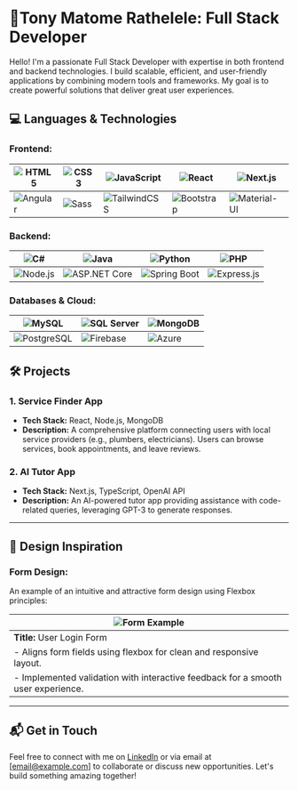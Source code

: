 # 🌟Tony Matome Rathelele: Full Stack Developer

Hello! I'm a passionate Full Stack Developer with expertise in both frontend and backend technologies. I build scalable, efficient, and user-friendly applications by combining modern tools and frameworks. My goal is to create powerful solutions that deliver great user experiences.

## 💻 Languages & Technologies

### Frontend:
| ![HTML5](https://img.shields.io/badge/-HTML5-E34F26?style=flat-square&logo=html5&logoColor=white) | ![CSS3](https://img.shields.io/badge/-CSS3-1572B6?style=flat-square&logo=css3) | ![JavaScript](https://img.shields.io/badge/-JavaScript-F7DF1E?style=flat-square&logo=javascript&logoColor=black) | ![React](https://img.shields.io/badge/-React-61DAFB?style=flat-square&logo=react) | ![Next.js](https://img.shields.io/badge/-Next.js-000000?style=flat-square&logo=nextdotjs) |
| --- | --- | --- | --- | --- |
| ![Angular](https://img.shields.io/badge/-Angular-DD0031?style=flat-square&logo=angular) | ![Sass](https://img.shields.io/badge/-Sass-CC6699?style=flat-square&logo=sass&logoColor=white) | ![TailwindCSS](https://img.shields.io/badge/-TailwindCSS-38B2AC?style=flat-square&logo=tailwind-css&logoColor=white) | ![Bootstrap](https://img.shields.io/badge/-Bootstrap-563D7C?style=flat-square&logo=bootstrap&logoColor=white) | ![Material-UI](https://img.shields.io/badge/-MaterialUI-0081CB?style=flat-square&logo=material-ui&logoColor=white) |

### Backend:
| ![C#](https://img.shields.io/badge/-C%23-239120?style=flat-square&logo=c-sharp&logoColor=white) | ![Java](https://img.shields.io/badge/-Java-007396?style=flat-square&logo=java&logoColor=white) | ![Python](https://img.shields.io/badge/-Python-3776AB?style=flat-square&logo=python&logoColor=white) | ![PHP](https://img.shields.io/badge/-PHP-777BB4?style=flat-square&logo=php&logoColor=white) |
| --- | --- | --- | --- |
| ![Node.js](https://img.shields.io/badge/-Node.js-339933?style=flat-square&logo=nodedotjs&logoColor=white) | ![ASP.NET Core](https://img.shields.io/badge/-ASP.NET_Core-512BD4?style=flat-square&logo=dotnet&logoColor=white) | ![Spring Boot](https://img.shields.io/badge/-Spring%20Boot-6DB33F?style=flat-square&logo=spring-boot) | ![Express.js](https://img.shields.io/badge/-Express.js-000000?style=flat-square&logo=express&logoColor=white) |

### Databases & Cloud:
| ![MySQL](https://img.shields.io/badge/-MySQL-4479A1?style=flat-square&logo=mysql&logoColor=white) | ![SQL Server](https://img.shields.io/badge/-SQL%20Server-CC2927?style=flat-square&logo=microsoft-sql-server&logoColor=white) | ![MongoDB](https://img.shields.io/badge/-MongoDB-47A248?style=flat-square&logo=mongodb&logoColor=white) |
| --- | --- | --- |
| ![PostgreSQL](https://img.shields.io/badge/-PostgreSQL-336791?style=flat-square&logo=postgresql&logoColor=white) | ![Firebase](https://img.shields.io/badge/-Firebase-FFCA28?style=flat-square&logo=firebase&logoColor=black) | ![Azure](https://img.shields.io/badge/-Azure-0089D6?style=flat-square&logo=microsoft-azure&logoColor=white) |

## 🛠 Projects

### 1. **Service Finder App**  
- **Tech Stack:** React, Node.js, MongoDB  
- **Description:** A comprehensive platform connecting users with local service providers (e.g., plumbers, electricians). Users can browse services, book appointments, and leave reviews.

### 2. **AI Tutor App**  
- **Tech Stack:** Next.js, TypeScript, OpenAI API  
- **Description:** An AI-powered tutor app providing assistance with code-related queries, leveraging GPT-3 to generate responses.

---

## 🎨 Design Inspiration

### Form Design:
An example of an intuitive and attractive form design using Flexbox principles:

| ![Form Example](https://dummyimage.com/600x400/000/fff&text=Form+Design+Mockup) |
| --- |
| **Title:** User Login Form |
| - Aligns form fields using flexbox for clean and responsive layout. |
| - Implemented validation with interactive feedback for a smooth user experience. |

---

## 📬 Get in Touch

Feel free to connect with me on [LinkedIn](#) or via email at [email@example.com] to collaborate or discuss new opportunities. Let's build something amazing together!

